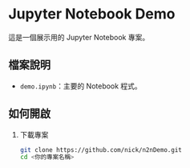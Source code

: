 # Jupyter Notebook Demo

這是一個展示用的 Jupyter Notebook 專案。

## 檔案說明
- `demo.ipynb`：主要的 Notebook 程式。

## 如何開啟
1. 下載專案
   ```bash
   git clone https://github.com/nick/n2nDemo.git
   cd <你的專案名稱>
